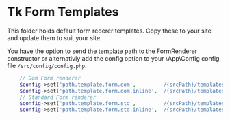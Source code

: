 # Tk Form Templates

This folder holds default form rederer templates.
Copy these to your site and update them to suit your site. 

You have the option to send the template path to the FormRenderer constructor or
alternativly add the config option to your \App\Config config file `/src/config/config.php`.
```php
    // Dom Form renderer
    $config->set('path.template.form.dom',        '/{srcPath}/templates/Dom/boostrap5/Form.html');
    $config->set('path.template.form.dom.inline', '/{srcPath}/templates/Dom/boostrap5/FormInline.html');
    // Standard Form renderer
    $config->set('path.template.form.std',        '/{srcPath}/templates/Std/boostrap5/Form.html');
    $config->set('path.template.form.std.inline', '/{srcPath}/templates/Std/boostrap5/FormInline.html');
```


